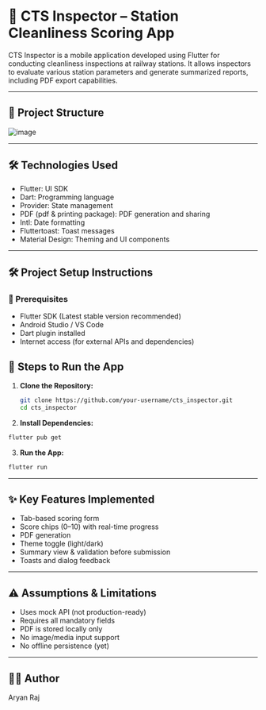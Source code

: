 # 🚆 CTS Inspector – Station Cleanliness Scoring App

CTS Inspector is a mobile application developed using Flutter for conducting cleanliness inspections at railway stations. It allows inspectors to evaluate various station parameters and generate summarized reports, including PDF export capabilities.

---

## 📂 Project Structure

![image](https://github.com/user-attachments/assets/a45b57da-ff79-42ee-8f2d-99c3a97494b1)

---

## 🛠️ Technologies Used

- Flutter: UI SDK
- Dart: Programming language
- Provider: State management
- PDF (pdf & printing package): PDF generation and sharing
- Intl: Date formatting
- Fluttertoast: Toast messages
- Material Design: Theming and UI components

---

## 🛠️ Project Setup Instructions

### 🔧 Prerequisites
- Flutter SDK (Latest stable version recommended)
- Android Studio / VS Code
- Dart plugin installed
- Internet access (for external APIs and dependencies)

## 🚀 Steps to Run the App

1. **Clone the Repository:**
   ```bash
   git clone https://github.com/your-username/cts_inspector.git
   cd cts_inspector
   ```
   
2. **Install Dependencies:**
  ```bash
  flutter pub get
  ```

3. **Run the App:**
  ```bash
  flutter run
  ```

---

## ✨ Key Features Implemented

- Tab-based scoring form
- Score chips (0–10) with real-time progress
- PDF generation 
- Theme toggle (light/dark)
- Summary view & validation before submission
- Toasts and dialog feedback

---

## ⚠️ Assumptions & Limitations

- Uses mock API (not production-ready)
- Requires all mandatory fields
- PDF is stored locally only
- No image/media input support
- No offline persistence (yet)

---

## 👨‍💻 Author
Aryan Raj
